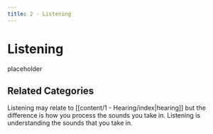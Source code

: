 ```yaml
---
title: 2 - Listening
---
```

# Listening 

placeholder

## Related Categories

Listening may relate to [[content/1 - Hearing/index|hearing]] but the difference is how you process the sounds you take in. Listening is understanding the sounds that you take in.



